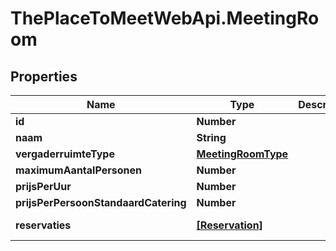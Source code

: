 # ThePlaceToMeetWebApi.MeetingRoom

## Properties

Name | Type | Description | Notes
------------ | ------------- | ------------- | -------------
**id** | **Number** |  | [optional] 
**naam** | **String** |  | [optional] 
**vergaderruimteType** | [**MeetingRoomType**](MeetingRoomType.md) |  | [optional] 
**maximumAantalPersonen** | **Number** |  | [optional] 
**prijsPerUur** | **Number** |  | [optional] 
**prijsPerPersoonStandaardCatering** | **Number** |  | [optional] 
**reservaties** | [**[Reservation]**](Reservation.md) |  | [optional] [readonly] 


